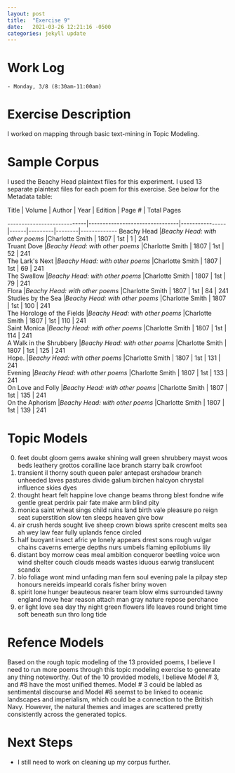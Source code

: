 ```yaml
---
layout: post
title:  "Exercise 9"
date:   2021-03-26 12:21:16 -0500
categories: jekyll update
---
```

# Work Log

    - Monday, 3/8 (8:30am-11:00am)

# Exercise Description

I worked on mapping through basic text-mining in Topic Modeling.

# Sample Corpus
I used the Beachy Head plaintext files for this experiment. I used 13 separate plaintext files for each poem for this exercise. See below for the Metadata table: 

 Title                      | Volume                         | Author         | Year | Edition | Page # | Total Pages 

----------------------------|--------------------------------|----------------|------|---------|--------|-------------
 Beachy Head                |*Beachy Head: with other poems* |Charlotte Smith | 1807 | 1st     | 1      | 241         
  Truant Dove               |*Beachy Head: with other poems* |Charlotte Smith | 1807 | 1st     | 52     | 241         
  The Lark's Next           |*Beachy Head: with other poems* |Charlotte Smith | 1807 | 1st     | 69     | 241         
 The Swallow                |*Beachy Head: with other poems* |Charlotte Smith | 1807 | 1st     | 79     | 241         
 Flora                      |*Beachy Head: with other poems* |Charlotte Smith | 1807 | 1st     | 84     | 241         
 Studies by the Sea         |*Beachy Head: with other poems* |Charlotte Smith | 1807 | 1st     | 100    | 241         
 The Horologe of the Fields |*Beachy Head: with other poems* |Charlotte Smith | 1807 | 1st     | 110    | 241         
 Saint Monica               |*Beachy Head: with other poems* |Charlotte Smith | 1807 | 1st     | 114    | 241         
 A Walk in the Shrubbery    |*Beachy Head: with other poems* |Charlotte Smith | 1807 | 1st     | 125    | 241         
 Hope.                      |*Beachy Head: with other poems* |Charlotte Smith | 1807 | 1st     | 131    | 241         
 Evening                    |*Beachy Head: with other poems* |Charlotte Smith | 1807 | 1st     | 133    | 241         
 On Love and Folly          |*Beachy Head: with other poems* |Charlotte Smith | 1807 | 1st     | 135    | 241         
 On the Aphorism            |*Beachy Head: with other poems* |Charlotte Smith | 1807 | 1st     | 139    | 241         

# Topic Models

0. 	feet doubt gloom gems awake shining wall green shrubbery mayst woos beds leathery grottos coralline lace branch starry baik crowfoot
1. 	transient il thorny south queen paler antepast ershadow branch unheeded laves pastures divide galium birchen halcyon chrystal influence skies dyes
2. 	thought heart felt happine love change beams throng blest fondne wife gentle great perdrix pair fate make arm blind pity
3. 	monica saint wheat sings child ruins land birth vale pleasure po reign seat superstition slow ten sleeps heaven give bow
4. 	air crush herds sought live sheep crown blows sprite crescent melts sea ah wey law fear fully uplands fence circled
5. 	half buoyant insect afric ye lonely appears drest sons rough vulgar chains caverns emerge depths nurs umbels flaming epilobiums lily
6. 	distant boy morrow ceas meal ambition conqueror beetling voice won wind shelter couch clouds meads wastes iduous earwig translucent scandix
7. 	blo foliage wont mind unfading man fern soul evening pale la pilpay step honours nereids impearld corals fisher briny woven
8. 	spirit lone hunger beauteous nearer team blow elms surrounded tawny england move hear reason attach man gray nature repose perchance
9. 	er light love sea day thy night green flowers life leaves round bright time soft beneath sun thro long tide

# Refence Models

Based on the rough topic modeling of the 13 provided poems, I believe I need to run more poems through this topic modeling exercise to generate any thing noteworthy. Out of the 10 provided models, I believe Model # 3, and #8 have the most unified themes. Model # 3 could be labled as sentimental discourse and Model #8 seemst to be linked to oceanic landscapes and imperialism, which could be a connection to the British Navy. However, the natural themes and images are scattered pretty consistently across the generated topics.

# Next Steps
* I still need to work on cleaning up my corpus further.
